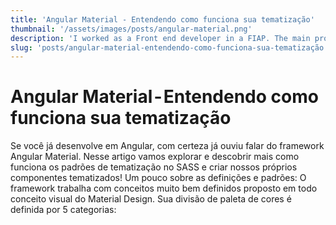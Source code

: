 ```yaml
---
title: 'Angular Material - Entendendo como funciona sua tematização'
thumbnail: '/assets/images/posts/angular-material.png'
description: 'I worked as a Front end developer in a FIAP. The main project was to implement a redesign of site with a more 2 devs.'
slug: 'posts/angular-material-entendendo-como-funciona-sua-tematização'
---
```


# Angular Material - Entendendo como funciona sua tematização

Se você já desenvolve em Angular, com certeza já ouviu falar do framework Angular Material. Nesse artigo vamos explorar e descobrir mais como funciona os padrões de tematização no SASS e criar nossos próprios componentes tematizados!
Um pouco sobre as definições e padrões:
O framework trabalha com conceitos muito bem definidos proposto em todo conceito visual do Material Design. Sua divisão de paleta de cores é definida  por 5 categorias: